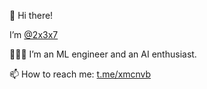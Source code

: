 👋 Hi there!

I’m [@2x3x7](https://github.com/2x3x7)

👨🏻‍💻 I’m an ML engineer and an AI enthusiast.

📫 How to reach me: [t.me/xmcnvb](https://t.me/xmcnvb)

<!---
xmcnvb/xmcnvb is a ✨ special ✨ repository because its `README.md` (this file) appears on your GitHub profile.
You can click the Preview link to take a look at your changes.
--->
